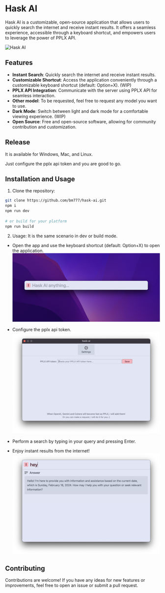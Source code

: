 # Hask AI

Hask AI is a customizable, open-source application that allows users to quickly search the internet and receive instant results. It offers a seamless experience, accessible through a keyboard shortcut, and empowers users to leverage the power of PPLX API.

![Hask AI](assets/record.gif)

## Features

- **Instant Search**: Quickly search the internet and receive instant results.
- **Customizable Shortcut**: Access the application conveniently through a customizable keyboard shortcut (default: Option+X). (WIP)
- **PPLX API Integration**: Communicate with the server using PPLX API for seamless interaction.
- **Other model**: To be requested, feel free to request any model you want to use.
- **Dark Mode**: Switch between light and dark mode for a comfortable viewing experience. (WIP)
- **Open Source**: Free and open-source software, allowing for community contribution and customization.

## Release
It is available for Windows, Mac, and Linux.

Just configure the pplx api token and you are good to go.


## Installation and Usage
1. Clone the repository:

```bash
git clone https://github.com/bm777/hask-ai.git
npm i
npm run dev

# or build for your platform
npm run build
```
2. Usage: 
It is the same scenario in dev or build mode.
- Open the app and use the keyboard shortcut (default: Option+X) to open the application.
![Hask AI](assets/empty.png)

- Configure the pplx api token.
![Hask AI](assets/token.png)

- Perform a search by typing in your query and pressing Enter.
- Enjoy instant results from the internet!
![Hask AI](assets/hey.png)

## Contributing
Contributions are welcome! If you have any ideas for new features or improvements, feel free to open an issue or submit a pull request.